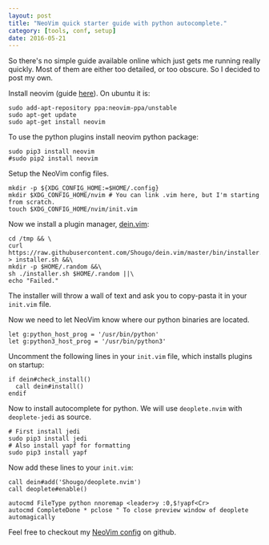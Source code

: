 ```yaml
---
layout: post
title: "NeoVim quick starter guide with python autocomplete."
category: [tools, conf, setup]
date: 2016-05-21
---
```


So there's no simple guide available online which just gets me running really quickly. Most of them are either too detailed, or too obscure. So I decided to post my own.

<!--more-->

Install neovim (guide [here](https://github.com/neovim/neovim/wiki/Installing-Neovim)). On ubuntu it is:

```shell
sudo add-apt-repository ppa:neovim-ppa/unstable
sudo apt-get update
sudo apt-get install neovim
```

To use the python plugins install neovim python package: 

```shell
sudo pip3 install neovim
#sudo pip2 install neovim
```

Setup the NeoVim config files.

```shell
mkdir -p ${XDG_CONFIG_HOME:=$HOME/.config}
mkdir $XDG_CONFIG_HOME/nvim # You can link .vim here, but I'm starting from scratch.
touch $XDG_CONFIG_HOME/nvim/init.vim
```

Now we install a plugin manager, [dein.vim](https://github.com/Shougo/dein.vim):

```shell
cd /tmp && \
curl https://raw.githubusercontent.com/Shougo/dein.vim/master/bin/installer.sh > installer.sh &&\
mkdir -p $HOME/.random &&\
sh ./installer.sh $HOME/.random ||\
echo "Failed."
```

The installer will throw a wall of text and ask you to copy-pasta it in your `init.vim` file.

Now we need to let NeoVim know where our python binaries are located.

```vim
let g:python_host_prog = '/usr/bin/python'
let g:python3_host_prog = '/usr/bin/python3'
```

Uncomment the following lines in your `init.vim` file, which installs plugins on startup:

```vim
if dein#check_install()
  call dein#install()
endif
```

Now to install autocomplete for python. We will use `deoplete.nvim` with `deoplete-jedi` as source. 

```shell
# First install jedi
sudo pip3 install jedi
# Also install yapf for formatting
sudo pip3 install yapf
```

Now add these lines to your `init.vim`:

```vim
call dein#add('Shougo/deoplete.nvim')
call deoplete#enable()

autocmd FileType python nnoremap <leader>y :0,$!yapf<Cr>
autocmd CompleteDone * pclose " To close preview window of deoplete automagically
```

Feel free to checkout my [NeoVim config](https://github.com/MiteshNinja/dotfiles/tree/master/nvim) on github. 
